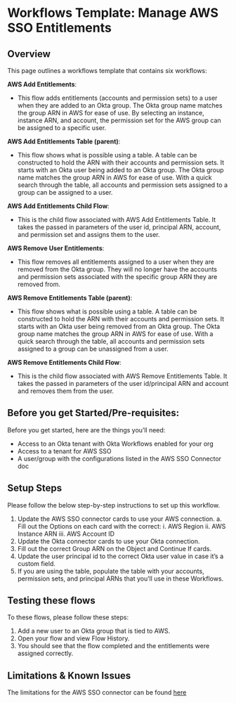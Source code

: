 # Workflows Template: Manage AWS SSO Entitlements

## Overview

This page outlines a workflows template that contains six workflows:

**AWS Add Entitlements**:

* This flow adds entitlements (accounts and permission sets) to a user when they are added to an Okta group. The Okta group name matches the group ARN in AWS for ease of use. By selecting an instance, instance ARN, and account, the permission set for the AWS group can be assigned to a specific user.

**AWS Add Entitlements Table (parent)**: 

* This flow shows what is possible using a table. A table can be constructed to hold the ARN with their accounts and permission sets. It starts with an Okta user being added to an Okta group. The Okta group name matches the group ARN in AWS for ease of use. With a quick search through the table, all accounts and permission sets assigned to a group can be assigned to a user.

**AWS Add Entitlements Child Flow**: 

* This is the child flow associated with AWS Add Entitlements Table. It takes the passed in parameters of the user id, principal ARN, account, and permission set and assigns them to the user.

**AWS Remove User Entitlements**: 

* This flow removes all entitlements assigned to a user when they are removed from the Okta group. They will no longer have the accounts and permission sets associated with the specific group ARN they are removed from.

**AWS Remove Entitlements Table (parent)**: 

* This flow shows what is possible using a table. A table can be constructed to hold the ARN with their accounts and permission sets. It starts with an Okta user being removed from an Okta group. The Okta group name matches the group ARN in AWS for ease of use. With a quick search through the table, all accounts and permission sets assigned to a group can be unassigned from a user.

**AWS Remove Entitlements Child Flow**: 

* This is the child flow associated with AWS Remove Entitlements Table. It takes the passed in parameters of the user id/principal ARN and account and removes them from the user.

## Before you get Started/Pre-requisites:

Before you get started, here are the things you’ll need:
* Access to an Okta tenant with Okta Workflows enabled for your org 
* Access to a tenant for AWS SSO
* A user/group with the configurations listed in the AWS SSO Connector doc


## Setup Steps

Please follow the below step-by-step instructions to set up this workflow.

1. Update the AWS SSO connector cards to use your AWS connection.
    a. Fill out the Options on each card with the correct:
        i. AWS Region
        ii. AWS Instance ARN
        iii. AWS Account ID
2. Update the Okta connector cards to use your Okta connection.
3. Fill out the correct Group ARN on the Object and Continue If cards.
4. Update the user principal id to the correct Okta user value in case it’s a custom field.
5. If you are using the table, populate the table with your accounts, permission sets, and principal ARNs that you’ll use in these Workflows.


## Testing these flows

To these flows, please follow these steps:

1. Add a new user to an Okta group that is tied to AWS.
2. Open your flow and view Flow History.
3. You should see that the flow completed and the entitlements were assigned correctly.



## Limitations & Known Issues

The limitations for the AWS SSO connector can be found [here](https://help.okta.com/en/prod/Content/Topics/Workflows/connector-reference/awssso/awssso.htm "AWS SSO help documentation")